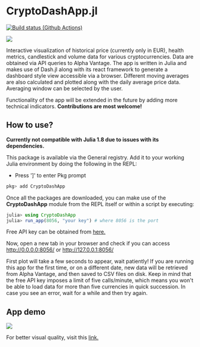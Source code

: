 # CryptoDashApp.jl

[![Build status (Github Actions)](https://github.com/vnegi10/CryptoDashApp.jl/workflows/CI/badge.svg)](https://github.com/vnegi10/CryptoDashApp.jl/actions)

[![](https://img.shields.io/badge/docs-stable-blue.svg)](https://vnegi10.github.io/CryptoDashApp.jl/stable)

Interactive visualization of historical price (currently only in EUR), health metrics, candlestick
and volume data for various cryptocurrencies. Data are obtained via API queries to Alpha Vantage.
The app is written in Julia and makes use of Dash.jl along with its react framework to generate a
dashboard style view accessible via a browser. Different moving averages are also calculated and
plotted along with the daily average price data. Averaging window can be selected by the user.

Functionality of the app will be extended in the future by adding more technical indicators.
**Contributions are most welcome!**

## How to use?

**Currently not compatible with Julia 1.8 due to issues with its dependencies.**

This package is available via the General registry. Add it to your working Julia environment by
doing the following in the REPL:
* Press ']' to enter Pkg prompt

```julia
pkg> add CryptoDashApp
```

Once all the packages are downloaded, you can make use of the **CryptoDashApp** module from the
REPL itself or within a script by executing:

```julia
julia> using CryptoDashApp
julia> run_app(8056, "your key") # where 8056 is the port
```  

Free API key can be obtained from [here.](https://www.alphavantage.co/support/#api-key)

Now, open a new tab in your browser and check if you can access http://0.0.0.0:8056/ or http://127.0.0.1:8056/

First plot will take a few seconds to appear, wait patiently! If you are running this app for the
first time, or on a different date, new data will be retrieved from Alpha Vantage, and then saved
to CSV files on disk. Keep in mind that the free API key imposes a limit of five calls/minute,
which means you won't be able to load data for more than five currencies in quick succession. In
case you see an error, wait for a while and then try again.

## App demo

<img src="https://media.giphy.com/media/gn6DV7p7Wbh15FdWMX/giphy.gif"/>

For better visual quality, visit this [link.](https://link.eu1.storjshare.io/s/juiaacgfta5f4o5p3zy4lxnn4ckq/videos/gifs/CryptoDashApp_demo_2022_06_19.gif)